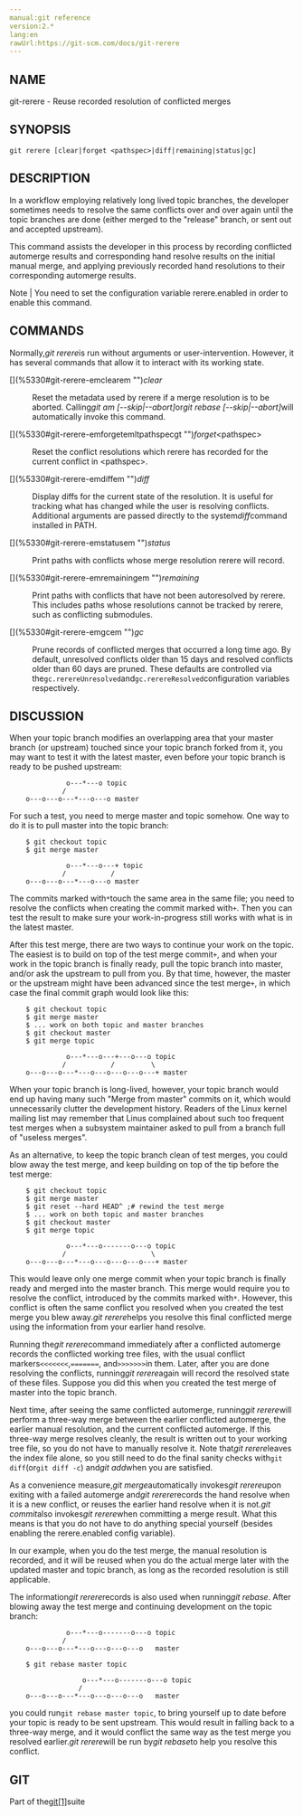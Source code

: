 ```yaml
---
manual:git reference
version:2.*
lang:en
rawUrl:https://git-scm.com/docs/git-rerere
---
```



## [](%5330#_name "")NAME<a name="_name"></a>


git-rerere - Reuse recorded resolution of conflicted merges





## [](%5330#_synopsis "")SYNOPSIS<a name="_synopsis"></a>

```
git rerere [clear|forget <pathspec>|diff|remaining|status|gc]
```




## [](%5330#_description "")DESCRIPTION<a name="_description"></a>


In a workflow employing relatively long lived topic branches, the developer sometimes needs to resolve the same conflicts over and over again until the topic branches are done (either merged to the &quot;release&quot; branch, or sent out and accepted upstream).




This command assists the developer in this process by recording conflicted automerge results and corresponding hand resolve results on the initial manual merge, and applying previously recorded hand resolutions to their corresponding automerge results.


Note | You need to set the configuration variable rerere.enabled in order to enable this command. 





## [](%5330#_commands "")COMMANDS<a name="_commands"></a>


Normally,<em>git rerere</em>is run without arguments or user-intervention. However, it has several commands that allow it to interact with its working state.


<dl><dt id='git-rerere-emclearem'>[](%5330#git-rerere-emclearem "")<em>clear</em></dt><dd>

Reset the metadata used by rerere if a merge resolution is to be aborted. Calling<em>git am [--skip|--abort]</em>or<em>git rebase [--skip|--abort]</em>will automatically invoke this command.

</dd><dt id='git-rerere-emforgetemltpathspecgt'>[](%5330#git-rerere-emforgetemltpathspecgt "")<em>forget</em>&lt;pathspec&gt;</dt><dd>

Reset the conflict resolutions which rerere has recorded for the current conflict in &lt;pathspec&gt;.

</dd><dt id='git-rerere-emdiffem'>[](%5330#git-rerere-emdiffem "")<em>diff</em></dt><dd>

Display diffs for the current state of the resolution. It is useful for tracking what has changed while the user is resolving conflicts. Additional arguments are passed directly to the system<em>diff</em>command installed in PATH.

</dd><dt id='git-rerere-emstatusem'>[](%5330#git-rerere-emstatusem "")<em>status</em></dt><dd>

Print paths with conflicts whose merge resolution rerere will record.

</dd><dt id='git-rerere-emremainingem'>[](%5330#git-rerere-emremainingem "")<em>remaining</em></dt><dd>

Print paths with conflicts that have not been autoresolved by rerere. This includes paths whose resolutions cannot be tracked by rerere, such as conflicting submodules.

</dd><dt id='git-rerere-emgcem'>[](%5330#git-rerere-emgcem "")<em>gc</em></dt><dd>

Prune records of conflicted merges that occurred a long time ago. By default, unresolved conflicts older than 15 days and resolved conflicts older than 60 days are pruned. These defaults are controlled via the`gc.rerereUnresolved`and`gc.rerereResolved`configuration variables respectively.

</dd></dl>



## [](%5330#_discussion "")DISCUSSION<a name="_discussion"></a>


When your topic branch modifies an overlapping area that your master branch (or upstream) touched since your topic branch forked from it, you may want to test it with the latest master, even before your topic branch is ready to be pushed upstream:



```
              o---*---o topic
             /
    o---o---o---*---o---o master
```




For such a test, you need to merge master and topic somehow. One way to do it is to pull master into the topic branch:



```
	$ git checkout topic
	$ git merge master

              o---*---o---+ topic
             /           /
    o---o---o---*---o---o master
```




The commits marked with`*`touch the same area in the same file; you need to resolve the conflicts when creating the commit marked with`+`. Then you can test the result to make sure your work-in-progress still works with what is in the latest master.




After this test merge, there are two ways to continue your work on the topic. The easiest is to build on top of the test merge commit`+`, and when your work in the topic branch is finally ready, pull the topic branch into master, and/or ask the upstream to pull from you. By that time, however, the master or the upstream might have been advanced since the test merge`+`, in which case the final commit graph would look like this:



```
	$ git checkout topic
	$ git merge master
	$ ... work on both topic and master branches
	$ git checkout master
	$ git merge topic

              o---*---o---+---o---o topic
             /           /         \
    o---o---o---*---o---o---o---o---+ master
```




When your topic branch is long-lived, however, your topic branch would end up having many such &quot;Merge from master&quot; commits on it, which would unnecessarily clutter the development history. Readers of the Linux kernel mailing list may remember that Linus complained about such too frequent test merges when a subsystem maintainer asked to pull from a branch full of &quot;useless merges&quot;.




As an alternative, to keep the topic branch clean of test merges, you could blow away the test merge, and keep building on top of the tip before the test merge:



```
	$ git checkout topic
	$ git merge master
	$ git reset --hard HEAD^ ;# rewind the test merge
	$ ... work on both topic and master branches
	$ git checkout master
	$ git merge topic

              o---*---o-------o---o topic
             /                     \
    o---o---o---*---o---o---o---o---+ master
```




This would leave only one merge commit when your topic branch is finally ready and merged into the master branch. This merge would require you to resolve the conflict, introduced by the commits marked with`*`. However, this conflict is often the same conflict you resolved when you created the test merge you blew away.<em>git rerere</em>helps you resolve this final conflicted merge using the information from your earlier hand resolve.




Running the<em>git rerere</em>command immediately after a conflicted automerge records the conflicted working tree files, with the usual conflict markers`<<<<<<<`,`=======`, and`>>>>>>>`in them. Later, after you are done resolving the conflicts, running<em>git rerere</em>again will record the resolved state of these files. Suppose you did this when you created the test merge of master into the topic branch.




Next time, after seeing the same conflicted automerge, running<em>git rerere</em>will perform a three-way merge between the earlier conflicted automerge, the earlier manual resolution, and the current conflicted automerge. If this three-way merge resolves cleanly, the result is written out to your working tree file, so you do not have to manually resolve it. Note that<em>git rerere</em>leaves the index file alone, so you still need to do the final sanity checks with`git diff`(or`git diff -c`) and<em>git add</em>when you are satisfied.




As a convenience measure,<em>git merge</em>automatically invokes<em>git rerere</em>upon exiting with a failed automerge and<em>git rerere</em>records the hand resolve when it is a new conflict, or reuses the earlier hand resolve when it is not.<em>git commit</em>also invokes<em>git rerere</em>when committing a merge result. What this means is that you do not have to do anything special yourself (besides enabling the rerere.enabled config variable).




In our example, when you do the test merge, the manual resolution is recorded, and it will be reused when you do the actual merge later with the updated master and topic branch, as long as the recorded resolution is still applicable.




The information<em>git rerere</em>records is also used when running<em>git rebase</em>. After blowing away the test merge and continuing development on the topic branch:



```
              o---*---o-------o---o topic
             /
    o---o---o---*---o---o---o---o   master

	$ git rebase master topic

				  o---*---o-------o---o topic
				 /
    o---o---o---*---o---o---o---o   master
```




you could run`git rebase master topic`, to bring yourself up to date before your topic is ready to be sent upstream. This would result in falling back to a three-way merge, and it would conflict the same way as the test merge you resolved earlier.<em>git rerere</em>will be run by<em>git rebase</em>to help you resolve this conflict.





## [](%5330#_git "")GIT<a name="_git"></a>


Part of the[git[1]](%2248  "")suite





